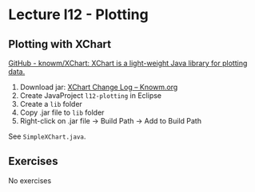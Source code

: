 # Lecture l12 - Plotting


## Plotting with XChart
[GitHub - knowm/XChart: XChart is a light-weight Java library for plotting data.](https://github.com/knowm/XChart)

1. Download jar: [XChart Change Log – Knowm.org](https://knowm.org/open-source/xchart/xchart-change-log/)
2. Create JavaProject `l12-plotting` in Eclipse
3. Create a `lib` folder
4. Copy .jar file to `lib` folder
5. Right-click on .jar file -> Build Path -> Add to Build Path


See `SimpleXChart.java`.

## Exercises
No exercises
